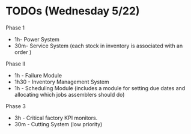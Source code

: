 # TODOs (Wednesday 5/22)

Phase 1
* 1h- Power System
* 30m- Service System (each stock in inventory is associated with an order )

Phase II
* 1h - Failure Module 
* 1h30 - Inventory Management System 
* 1h - Scheduling Module (includes a module for setting due dates and allocating which jobs assemblers should do)

Phase 3
* 3h - Critical factory KPI monitors. 
* 30m - Cutting System (low priority)
